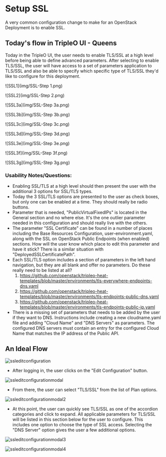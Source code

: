 # Setup SSL
A very common configuration change to make for an OpenStack Deployment is to enable SSL.

## Today's flow in TripleO UI - Queens
Today in the TripleO UI, the user needs to enable TLS/SSL at a high level before being able to define advanced parameters. After selecting to enable TLS/SSL, the user will have access to a set of parameters application to TLS/SSL and also be able to specify which specific type of TLS/SSL they'd like to configure for this deployment.

![SSL1](img/SSL-Step 1.png)

![SSL2](img/SSL-Step 2.png)

![SSL3a](img/SSL-Step 3a.png)

![SSL3b](img/SSL-Step 3b.png)

![SSL3c](img/SSL-Step 3c.png)

![SSL3d](img/SSL-Step 3d.png)

![SSL3e](img/SSL-Step 3e.png)

![SSL3f](img/SSL-Step 3f.png)

![SSL3g](img/SSL-Step 3g.png)

### Usability Notes/Questions:
* Enabling SSL/TLS at a high level should then present the user with the additional 3 options for SSL/TLS types.
* Today the 3 SSL/TLS options are presented to the user as check boxes, but only one can be enabled at a time. They should really be radio buttons.
* Parameter that is needed, "PublicVirtualFixedIPs" is located in the General section and no where else. It's the one outlier parameter needed in this configuration and should really live with the others.
* The parameter "SSL Certificate" can be found in a number of places including the Base Resources Configuration, user-environment.yaml, along with the SSL on OpenStack Public Endpoints (when enabled) sections. How will the user know which place to edit this parameter and have it stick? There is a similar situation with "DeployedSSLCertificatePath".
* Each SSL/TLS option includes a section of parameters in the left hand navigation, but they are all blank and offer no parameters. Do these really need to be listed at all?
  1. https://github.com/openstack/tripleo-heat-templates/blob/master/environments/tls-everywhere-endpoints-dns.yaml
  2. https://github.com/openstack/tripleo-heat-templates/blob/master/environments/tls-endpoints-public-dns.yaml
  3. https://github.com/openstack/tripleo-heat-templates/blob/master/environments/tls-endpoints-public-ip.yaml
* There is a missing set of parameters that needs to be added by the user if they want to DNS. Instructions include creating a new cloudname.yaml file and adding "Cloud Name" and "DNS Servers" as parameters. The configured DNS servers must contain an entry for the configured Cloud Name that matches the IP address of the Public API.

## An Ideal Flow
![ssleditconfiguration](img/SSL-Edit_Configuration.png)
- After logging in, the user clicks on the "Edit Configuration" button.

![ssleditconfigurationmodal](img/SSL-Edit_Configuration_Modal.png)
- From there, the user can select "TLS/SSL" from the list of Plan options.

![ssleditconfigurationmodal2](img/SSL-Edit_Configuration_Modal2.png)
- At this point, the user can quickly see TLS/SSL as one of the accordion categories and click to expand. All applicable parameters for TLS/SSL will be listed in this section below for the user to configure. This includes one option to choose the type of SSL access. Selecting the "DNS Server" option gives the user a few additional options.

![ssleditconfigurationmodal3](img/SSL-Edit_Configuration_Modal3.png)

![ssleditconfigurationmodal4](img/SSL-Edit_Configuration_Modal4.png)
